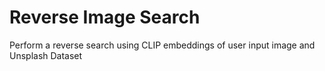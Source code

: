 # Reverse Image Search

Perform a reverse search using CLIP embeddings of user input image and Unsplash Dataset
